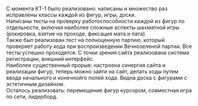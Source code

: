 С момента КТ-1 было реализовано: написаны и множество раз исправлены классы каждой из фигур, игры, доски.  
Написаны тесты на проверку работоспособности каждой из фигур по отдельности, включая наиболее сложные аспекты шахматной игры (рокировка, взятие на проходе, фиксация мата и пата).  
Также был реализован тест на полноценную партию, который проверяет работу кода при воспроизведении Вечнозеленой партии. Все тесты успешно проходятся. С точки зрения сайта реализована система регистрации, внешний интерфейс.  
Наиболее существенный прорыв: настроена синергия сайта и реализации фигур, теперь можно зайти на сайт, делать ходы путем ввода начального и конечнойго полей хода. Видна доска с фигурами с эстетичным дизайном.  
Осталось реализовать: перемещение фигур курсором, совместная игра по сети, лидерборд.